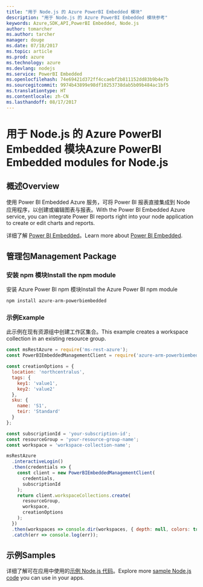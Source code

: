 ```yaml
---
title: "用于 Node.js 的 Azure PowerBI Embedded 模块"
description: "用于 Node.js 的 Azure PowerBI Embedded 模块参考"
keywords: Azure,SDK,API,PowerBI Embedded, Node.js
author: tomarcher
ms.author: tarcher
manager: douge
ms.date: 07/18/2017
ms.topic: article
ms.prod: azure
ms.technology: azure
ms.devlang: nodejs
ms.service: PowerBI Embedded
ms.openlocfilehash: 74e69421d372ff4ccaebf2b811152dd83b9b4e7b
ms.sourcegitcommit: 9974b43899e98df10253738dab5b09b484ac1bf5
ms.translationtype: HT
ms.contentlocale: zh-CN
ms.lasthandoff: 08/17/2017
---
```

# <a name="azure-powerbi-embedded-modules-for-nodejs"></a><span data-ttu-id="cc8e1-104">用于 Node.js 的 Azure PowerBI Embedded 模块</span><span class="sxs-lookup"><span data-stu-id="cc8e1-104">Azure PowerBI Embedded modules for Node.js</span></span>

## <a name="overview"></a><span data-ttu-id="cc8e1-105">概述</span><span class="sxs-lookup"><span data-stu-id="cc8e1-105">Overview</span></span>

<span data-ttu-id="cc8e1-106">使用 Power BI Embedded Azure 服务，可将 Power BI 报表直接集成到 Node 应用程序，以创建或编辑图表与报表。</span><span class="sxs-lookup"><span data-stu-id="cc8e1-106">With the Power BI Embedded Azure service, you can integrate Power BI reports right into your node application to create or edit charts and reports.</span></span>

<span data-ttu-id="cc8e1-107">详细了解 [Power BI Embedded](https://powerbi.microsoft.com/documentation/powerbi-developer-embedding/)。</span><span class="sxs-lookup"><span data-stu-id="cc8e1-107">Learn more about [Power BI Embedded](https://powerbi.microsoft.com/documentation/powerbi-developer-embedding/).</span></span>

## <a name="management-package"></a><span data-ttu-id="cc8e1-108">管理包</span><span class="sxs-lookup"><span data-stu-id="cc8e1-108">Management Package</span></span>

### <a name="install-the-npm-module"></a><span data-ttu-id="cc8e1-109">安装 npm 模块</span><span class="sxs-lookup"><span data-stu-id="cc8e1-109">Install the npm module</span></span>

<span data-ttu-id="cc8e1-110">安装 Azure Power BI npm 模块</span><span class="sxs-lookup"><span data-stu-id="cc8e1-110">Install the Azure Power BI npm module</span></span>

```bash
npm install azure-arm-powerbiembedded
```

### <a name="example"></a><span data-ttu-id="cc8e1-111">示例</span><span class="sxs-lookup"><span data-stu-id="cc8e1-111">Example</span></span>

<span data-ttu-id="cc8e1-112">此示例在现有资源组中创建工作区集合。</span><span class="sxs-lookup"><span data-stu-id="cc8e1-112">This example creates a workspace collection in an existing resource group.</span></span>

```javascript
const msRestAzure = require('ms-rest-azure');
const PowerBIEmbeddedManagementClient = require('azure-arm-powerbiembedded');

const creationOptions = {
  location: 'northcentralus',
  tags: {
    key1: 'value1',
    key2: 'value2'
  },
  sku: {
    name: 'S1',
    teir: 'Standard'
  }
};

const subscriptionId = 'your-subscription-id';
const resourceGroup = 'your-resource-group-name';
const workspace = 'workspace-collection-name';

msRestAzure
  .interactiveLogin()
  .then(credentials => {
    const client = new PowerBIEmbeddedManagementClient(
      credentials,
      subscriptionId
    );
    return client.workspaceCollections.create(
      resourceGroup,
      workspace,
      creationOptions
    );
  })
  .then(workspaces => console.dir(workspaces, { depth: null, colors: true }))
  .catch(err => console.log(err));
```

## <a name="samples"></a><span data-ttu-id="cc8e1-113">示例</span><span class="sxs-lookup"><span data-stu-id="cc8e1-113">Samples</span></span>

<span data-ttu-id="cc8e1-114">详细了解可在应用中使用的[示例 Node.js 代码](https://azure.microsoft.com/resources/samples/?platform=nodejs)。</span><span class="sxs-lookup"><span data-stu-id="cc8e1-114">Explore more [sample Node.js code](https://azure.microsoft.com/resources/samples/?platform=nodejs) you can use in your apps.</span></span>
